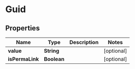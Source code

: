 

# Guid


## Properties

| Name | Type | Description | Notes |
|------------ | ------------- | ------------- | -------------|
|**value** | **String** |  |  [optional] |
|**isPermaLink** | **Boolean** |  |  [optional] |



